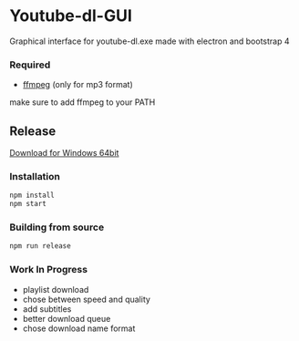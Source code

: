 # Youtube-dl-GUI

Graphical interface for youtube-dl.exe made with electron and bootstrap 4

### Required
 - [ffmpeg](https://www.ffmpeg.org/download.html) (only for mp3 format)

make sure to add ffmpeg to your PATH

## Release
[Download for Windows 64bit](https://github.com/colgatto/youtube-dl-GUI/releases/tag/alpha)

### Installation
```sh
npm install
npm start
```

### Building from source
```sh
npm run release
```

### Work In Progress
 - playlist download
 - chose between speed and quality
 - add subtitles
 - better download queue
 - chose download name format
